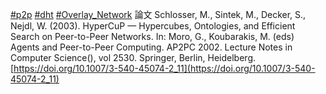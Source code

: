 [#p2p](p2p) [#dht](dht) [#Overlay_Network](Overlay_Network)
論文
Schlosser, M., Sintek, M., Decker, S., Nejdl, W. (2003). HyperCuP — Hypercubes, Ontologies, and Efficient Search on Peer-to-Peer Networks. In: Moro, G., Koubarakis, M. (eds) Agents and Peer-to-Peer Computing. AP2PC 2002. Lecture Notes in Computer Science(), vol 2530. Springer, Berlin, Heidelberg. [https://doi.org/10.1007/3-540-45074-2_11](https://doi.org/10.1007/3-540-45074-2_11)

